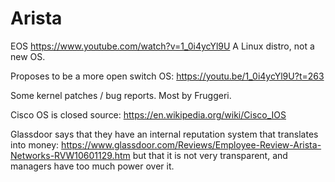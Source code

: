 # Arista

EOS <https://www.youtube.com/watch?v=1_0i4ycYl9U> A Linux distro, not a new OS.

Proposes to be a more open switch OS: https://youtu.be/1_0i4ycYl9U?t=263

Some kernel patches / bug reports. Most by Fruggeri.

Cisco OS is closed source: https://en.wikipedia.org/wiki/Cisco_IOS

Glassdoor says that they have an internal reputation system that translates into money: <https://www.glassdoor.com/Reviews/Employee-Review-Arista-Networks-RVW10601129.htm> but that it is not very transparent, and managers have too much power over it. 
